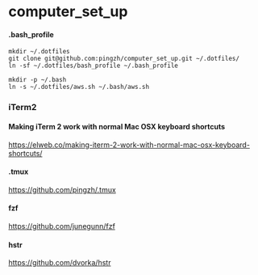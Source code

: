 # computer_set_up

#### .bash_profile

```
mkdir ~/.dotfiles
git clone git@github.com:pingzh/computer_set_up.git ~/.dotfiles/
ln -sf ~/.dotfiles/bash_profile ~/.bash_profile

mkdir -p ~/.bash
ln -s ~/.dotfiles/aws.sh ~/.bash/aws.sh
```

### iTerm2 ### 

#### Making iTerm 2 work with normal Mac OSX keyboard shortcuts 
https://elweb.co/making-iterm-2-work-with-normal-mac-osx-keyboard-shortcuts/

#### .tmux 
https://github.com/pingzh/.tmux


#### fzf 
https://github.com/junegunn/fzf

#### hstr
https://github.com/dvorka/hstr


